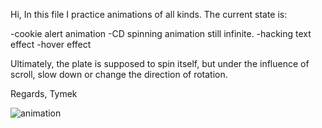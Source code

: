 Hi,
In this file I practice animations of all kinds.
The current state is:

-cookie alert animation
-CD spinning animation still infinite.
-hacking text effect
-hover effect

Ultimately, the plate is supposed to spin itself, but under the influence of scroll, slow down or change the direction of rotation.

Regards, Tymek

![animation](https://github.com/Kleszczow/animation/assets/127091176/bfb4fade-c66a-4607-bec6-7d053d56341d)
